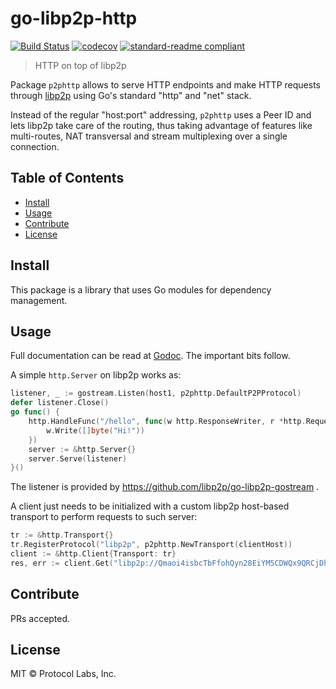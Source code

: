# go-libp2p-http

[![Build Status](https://travis-ci.org/libp2p/go-libp2p-http.svg?branch=master)](https://travis-ci.org/libp2p/go-libp2p-http)
[![codecov](https://codecov.io/gh/libp2p/go-libp2p-http/branch/master/graph/badge.svg)](https://codecov.io/gh/libp2p/go-libp2p-http)
[![standard-readme compliant](https://img.shields.io/badge/standard--readme-OK-green.svg)](https://github.com/RichardLitt/standard-readme)


> HTTP on top of libp2p

Package `p2phttp` allows to serve HTTP endpoints and make HTTP requests through [libp2p](https://github.com/libp2p/libp2p) using Go's standard "http" and "net" stack.

Instead of the regular "host:port" addressing, `p2phttp` uses a Peer ID and lets libp2p take care of the routing, thus taking advantage of features like multi-routes,  NAT transversal and stream multiplexing over a single connection.

## Table of Contents

- [Install](#install)
- [Usage](#usage)
- [Contribute](#contribute)
- [License](#license)

## Install

This package is a library that uses Go modules for dependency management.

## Usage

Full documentation can be read at [Godoc](https://godoc.org/github.com/libp2p/go-libp2p-http). The important bits follow.

A simple `http.Server` on libp2p works as:

```go
listener, _ := gostream.Listen(host1, p2phttp.DefaultP2PProtocol)
defer listener.Close()
go func() {
	http.HandleFunc("/hello", func(w http.ResponseWriter, r *http.Request) {
		w.Write([]byte("Hi!"))
	})
	server := &http.Server{}
	server.Serve(listener)
}()
```

The listener is provided by https://github.com/libp2p/go-libp2p-gostream .

A client just needs to be initialized with a custom libp2p host-based transport to perform requests to such server:

```go
tr := &http.Transport{}
tr.RegisterProtocol("libp2p", p2phttp.NewTransport(clientHost))
client := &http.Client{Transport: tr}
res, err := client.Get("libp2p://Qmaoi4isbcTbFfohQyn28EiYM5CDWQx9QRCjDh3CTeiY7P/hello")
```

## Contribute

PRs accepted.

## License

MIT © Protocol Labs, Inc.
